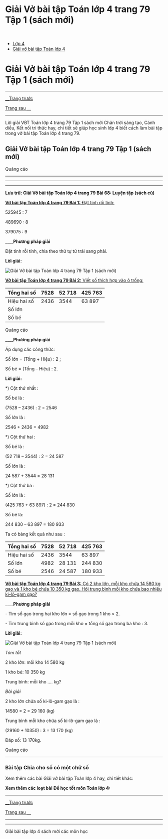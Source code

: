 # Giải Vở bài tập Toán lớp 4 trang 79 Tập 1 (sách mới)

﻿

  * [Lớp 4](https://vietjack.com/series/lop-4.jsp)
  * [Giải vở bài tập Toán lớp 4](https://vietjack.com/giai-vo-bai-tap-toan-4/index.jsp)



# Giải Vở bài tập Toán lớp 4 trang 79 Tập 1 (sách mới)

* * *

[__Trang trước](https://vietjack.com/giai-vo-bai-tap-toan-4/bai-67-chia-cho-so-co-mot-chu-so.jsp)

[Trang sau __](https://vietjack.com/giai-vo-bai-tap-toan-4/bai-69-chia-mot-so-cho-mot-tich.jsp)

* * *

Lời giải VBT Toán lớp 4 trang 79 Tập 1 sách mới Chân trời sáng tạo, Cánh diều, Kết nối tri thức hay, chi tiết sẽ giúp học sinh lớp 4 biết cách làm bài tập trong vở bài tập Toán lớp 4 trang 79.

## Giải Vở bài tập Toán lớp 4 trang 79 Tập 1 (sách mới)

Quảng cáo

* * *

* * *

* * *

**Lưu trữ: Giải Vở bài tập Toán lớp 4 trang 79 Bài 68: Luyện tập (sách cũ)**

[**Vở bài tập Toán lớp 4 trang 79 Bài 1:** Đặt tính rồi tính: ](https://vietjack.com/giai-vo-bai-tap-toan-4/bai-1-trang-79-vbt-toan-4-tap-1.jsp)

525945 : 7

489690 : 8

379075 : 9

____**Phương pháp giải**

Đặt tính rồi tính, chia theo thứ tự từ trái sang phải.

**Lời giải:**

![Giải Vở bài tập Toán lớp 4 trang 79 Tập 1 \(sách mới\)](https://vietjack.com/giai-vo-bai-tap-toan-4/images/bai-1-trang-79-vbt-toan-4-tap-1.PNG)

[**Vở bài tập Toán lớp 4 trang 79 Bài 2:** Viết số thích hợp vào ô trống: ](https://vietjack.com/giai-vo-bai-tap-toan-4/bai-2-trang-79-vbt-toan-4-tap-1.jsp)

Tổng hai số |  7528| 52 718| 425 763   
---|---|---|---  
Hiệu hai số | 2436| 3544 | 63 897   
Số lớn|  |  |   
Số bé|  |  |   
  
Quảng cáo

____**Phương pháp giải**

Áp dụng các công thức:

Số lớn = (Tổng + Hiệu) : 2 ; 

Số bé = (Tổng – Hiệu) : 2. 

**Lời giải:**

*) Cột thứ nhất : 

Số bé là :

(7528 – 2436) : 2 = 2546 

Số lớn là :

2546 + 2436 = 4982 

*) Cột thứ hai :

Số bé là :

(52 718 – 3544) : 2 = 24 587

Số lớn là :

24 587 + 3544 = 28 131

*) Cột thứ ba :

Số lớn là :

(425 763 + 63 897) : 2 = 244 830

Số bé là:

244 830 – 63 897 = 180 933

Ta có bảng kết quả như sau :

Tổng hai số |  7528| 52 718| 425 763   
---|---|---|---  
Hiệu hai số | 2436| 3544 | 63 897   
Số lớn| 4982 |  28 131| 244 830   
Số bé|  2546| 24 587 |  180 933  
  
[**Vở bài tập Toán lớp 4 trang 79 Bài 3:** Có 2 kho lớn, mỗi kho chứa 14 580 kg gạo và 1 kho bé chứa 10 350 kg gạo. Hỏi trung bình mỗi kho chứa bao nhiêu ki–lô–gam gạo?](https://vietjack.com/giai-vo-bai-tap-toan-4/bai-3-trang-79-vbt-toan-4-tap-1.jsp)

____**Phương pháp giải**

\- Tìm số gạo trong hai kho lớn = số gạo trong 1 kho × 2.

\- Tìm trung bình số gạo trong mỗi kho = tổng số gạo trong ba kho : 3.

**Lời giải:**

![Giải Vở bài tập Toán lớp 4 trang 79 Tập 1 \(sách mới\)](https://vietjack.com/giai-vo-bai-tap-toan-4/images/bai-3-trang-79-vbt-toan-4-tap-1.PNG)

_Tóm tắt_

2 kho lớn: mỗi kho 14 580 kg

1 kho bé: 10 350 kg

Trung bình: mỗi kho .... kg?

_Bài giải_

2 kho lớn chứa số ki-lô-gam gạo là :

14580 × 2 = 29 160 (kg)

Trung bình mỗi kho chứa số ki-lô-gam gạo là :

(29160 + 10350) : 3 = 13 170 (kg)

Đáp số: 13 170kg.

Quảng cáo

* * *

### **Bài tập Chia cho số có một chữ số**

Xem thêm các bài Giải vở bài tập Toán lớp 4 hay, chi tiết khác:

**Xem thêm các loạt bài Để học tốt môn Toán lớp 4:**

* * *

[__Trang trước](https://vietjack.com/giai-vo-bai-tap-toan-4/bai-67-chia-cho-so-co-mot-chu-so.jsp)

[Trang sau __](https://vietjack.com/giai-vo-bai-tap-toan-4/bai-69-chia-mot-so-cho-mot-tich.jsp)

* * *

* * *

Giải bài tập lớp 4 sách mới các môn học
